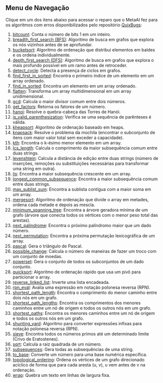 ## Menu de Navegação

Clique em um dos itens abaixo para acessar o reparo que o MetaAI fez para os algoritmos com erros disponibilizados pelo repositório [QuixBugs](https://github.com/jkoppel/QuixBugs):

1. [bitcount](bitcount.md): Conta o número de bits 1 em um inteiro.
1. [breadth_first_search (BFS)](bfs.md): Algoritmo de busca em grafos que explora os nós vizinhos antes de se aprofundar.
1. [bucketsort](bucket_sort.md): Algoritmo de ordenação que distribui elementos em baldes e os ordena individualmente.
1. [depth_first_search (DFS)](depth-first-search.md): Algoritmo de busca em grafos que explora o mais profundo possível em um ramo antes de retroceder.
1. [detect_cycle](detect-cycle.md): Detecta a presença de ciclos em grafos.
1. [find_first_in_sorted](first-in-sorted.md): Encontra o primeiro índice de um elemento em um array ordenado.
1. [find_in_sorted](find-in-sorted.md): Encontra um elemento em um array ordenado.
1. [flatten](flatten.md): Transforma um array multidimensional em um array unidimensional.
1. [gcd](gcd.md): Calcula o maior divisor comum entre dois números.
1. [get_factors](get-factors.md): Retorna os fatores de um número.
1. [hanoi](hanoi.md): Resolve o quebra-cabeça das Torres de Hanói.
1. [is_valid_parenthesization](is-valid-parenthesization.md): Verifica se uma sequência de parênteses é válida.
1. [kheapsort](k-heap-sort.md): Algoritmo de ordenação baseado em heaps.
1. [knapsack](knapsack.md): Resolve o problema da mochila (encontrar o subconjunto de itens com maior valor total sem exceder a capacidade).
1. [kth](kth.md): Encontra o k-ésimo menor elemento em um array.
1. [lcs_length](lcs_lenght.md): Calcula o comprimento da maior subsequência comum entre duas strings.
1. [levenshtein](levenshtein.md): Calcula a distância de edição entre duas strings (número de inserções, remoções ou substituições necessárias para transformar uma string em outra).
1. [lis](lis.md): Encontra a maior subsequência crescente em um array.
1. [longest_common_subsequence](longest_common_subsequence.md): Encontra a maior subsequência comum entre duas strings.
1. [max_sublist_sum](max_sublist_sum.md): Encontra a sublista contígua com a maior soma em um array.
1. [mergesort](mergesort.md): Algoritmo de ordenação que divide o array em metades, ordena cada metade e depois as mescla.
1. [minimum_spanning_tree](minimum_spanning_tree.md): Encontra a árvore geradora mínima de um grafo (árvore que conecta todos os vértices com o menor peso total das arestas).
1. [next_palindrome](next_palindrome.md): Encontra o próximo palíndromo maior que um dado número.
1. [next_permutation](next_permutation.md): Encontra a próxima permutação lexicográfica de um array.
1. [pascal](pascal.md): Gera o triângulo de Pascal.
1. [possible_change](possible_change.md): Calcula o número de maneiras de fazer um troco com um conjunto de moedas.
1. [powerset](powerset.md): Gera o conjunto de todos os subconjuntos de um dado conjunto.
1. [quicksort](quicksort.md): Algoritmo de ordenação rápido que usa um pivô para particionar o array.
1. [reverse_linked_list](reverse_linked_list.md): Inverte uma lista encadeada.
1. [rpn_eval](rpn_eval.md): Avalia uma expressão em notação polonesa reversa (RPN).
1. [shortest_path_length](shortest_path_length.md): Encontra o comprimento do menor caminho entre dois nós em um grafo.
1. [shortest_path_lengths](shortest_path_lengths.md): Encontra os comprimentos dos menores caminhos entre um nó de origem e todos os outros nós em um grafo.
1. [shortest_paths](shortest_paths.md): Encontra os menores caminhos entre um nó de origem e todos os outros nós em um grafo.
1. [shunting_yard](shunting_yard.md): Algoritmo para converter expressões infixas para notação polonesa reversa (RPN).
1. [sieve](sieve.md): Encontra todos os números primos até um determinado limite (Crivo de Eratostenes).
1. [sqrt](sqrt.md): Calcula a raiz quadrada de um número.
1. [subsequences](subsequences.md): Gera todas as subsequências de uma string.
1. [to_base](to_base.md): Converte um número para uma base numérica específica.
1. [topological_ordering](topological_ordering.md): Ordena os vértices de um grafo direcionado acíclico de forma que para cada aresta (u, v), u vem antes de v na ordenação.
1. [wrap](wrap.md): Quebra um texto em linhas de largura fixa.
